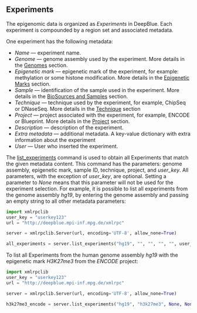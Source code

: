 ## Experiments

The epigenomic data is organized as *Experiments* in DeepBlue.
Each experiment is compounded by a region set and associated metadata.

One experiment has the following metadata:
  * *Name* — experiment name.
  * *Genome* — genome assembly used by the experiment. More details in the [Genomes](02-04-genomes.md) section.
  * *Epigenetic mark* — epigenetic mark of the experiment, for example: methylation or some histone modification. More details in the [Epigenetic Marks](02-05-epigenetic-marks.md) section.
  * *Sample* — identification of the sample used in the experiment. More details in the [BioSources and Samples](02-06-bio-sources.md) section.
  * *Technique* — technique used by the experiment, for example, ChipSeq or DNaseSeq. More details in the [Technique](02-08-techniques.md) section
  * *Project* — project associated with the experiment, for example, ENCODE or Blueprint. More details in the [Project](02-09-projects.md) section.
  * *Description* — description of the experiment.
  * *Extra metadata* — additional metadata. A key-value dictionary with extra information about the experiment
  * *User* — User who inserted the experiment.

The [list_experiments](http://deepblue.mpi-inf.mpg.de/api.php#api-list_experiments) command is used to obtain all Experiments that match the given metadata content.
This command has the parameters: genome assembly, epigenetic mark, sample ID, technique, project, and *user_key*.
All parameters, with the exception of *user_key*, are optional. Setting a parameter to *None* means that this parameter will not be used for the experiment selection. For example, it is possible to list all experiments from the genome assembly *hg19*, by entering the genome assembly and passing an empty string to all other metadata parameters:

```python
import xmlrpclib
user_key = "userkey123"
url = "http://deepblue.mpi-inf.mpg.de/xmlrpc"

server = xmlrpclib.Server(url, encoding='UTF-8', allow_none=True)

all_experiments = server.list_experiments("hg19", "", "", "", "", user_key)
```

To list all Experiments from the human genome assembly *hg19* with the epigenetic mark *H3K27me3* from the *ENCODE* project:

```python
import xmlrpclib
user_key = "userkey123"
url = "http://deepblue.mpi-inf.mpg.de/xmlrpc"

server = xmlrpclib.Server(url, encoding='UTF-8', allow_none=True)

h3k27me3_encode = server.list_experiments("hg19", "h3k27me3", None, None, "ENCODE", user_key)
```
